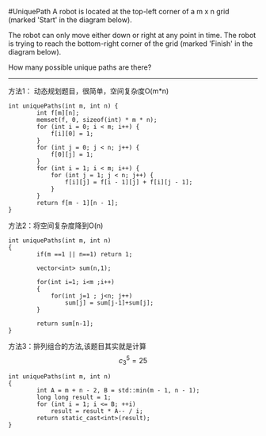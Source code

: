 #UniquePath
A robot is located at the top-left corner of a m x n grid (marked 'Start' in the diagram below).

The robot can only move either down or right at any point in time. 
The robot is trying to reach the bottom-right corner of the grid (marked 'Finish' in the diagram below).

How many possible unique paths are there?



---

方法1：
动态规划题目，很简单，空间复杂度O(m*n)
```
int uniquePaths(int m, int n) {
        int f[m][n];  
        memset(f, 0, sizeof(int) * m * n);  
        for (int i = 0; i < m; i++) {  
            f[i][0] = 1;  
        }  
        for (int j = 0; j < n; j++) {  
            f[0][j] = 1;  
        }  
        for (int i = 1; i < m; i++) {  
            for (int j = 1; j < n; j++) {  
                f[i][j] = f[i - 1][j] + f[i][j - 1];  
            }  
        }  
        return f[m - 1][n - 1]; 
}
```

方法2：将空间复杂度降到O(n)
```
int uniquePaths(int m, int n)
{
        if(m ==1 || n==1) return 1;
        
        vector<int> sum(n,1);
        
        for(int i=1; i<m ;i++)
        {
            for(int j=1 ; j<n; j++)
                sum[j] = sum[j-1]+sum[j];
        }
        
        return sum[n-1];
}
```
方法3：排列组合的方法,该题目其实就是计算$$c_{3}^{5}=25$$
```
int uniquePaths(int m, int n)
{
        int A = m + n - 2, B = std::min(m - 1, n - 1);
        long long result = 1;
        for (int i = 1; i <= B; ++i)
            result = result * A-- / i;
        return static_cast<int>(result);
}
```
